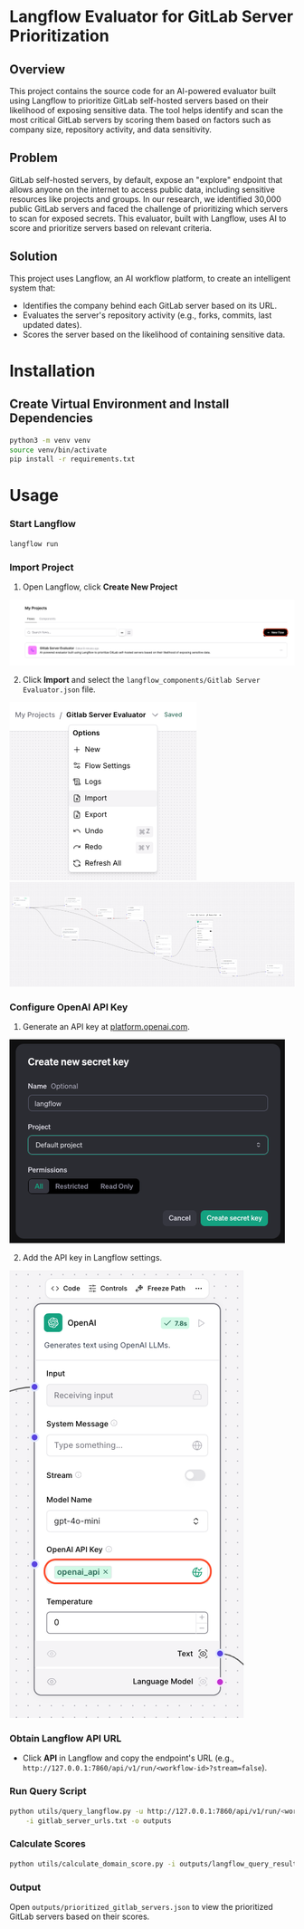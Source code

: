 # Langflow Evaluator for GitLab Server Prioritization

## Overview

This project contains the source code for an AI-powered evaluator built using Langflow to prioritize GitLab self-hosted servers based on their likelihood of exposing sensitive data. The tool helps identify and scan the most critical GitLab servers by scoring them based on factors such as company size, repository activity, and data sensitivity.

## Problem

GitLab self-hosted servers, by default, expose an "explore" endpoint that allows anyone on the internet to access public data, including sensitive resources like projects and groups. In our research, we identified 30,000 public GitLab servers and faced the challenge of prioritizing which servers to scan for exposed secrets. This evaluator, built with Langflow, uses AI to score and prioritize servers based on relevant criteria.

## Solution

This project uses Langflow, an AI workflow platform, to create an intelligent system that:

- Identifies the company behind each GitLab server based on its URL.
- Evaluates the server's repository activity (e.g., forks, commits, last updated dates).
- Scores the server based on the likelihood of containing sensitive data.

# Installation

## Create Virtual Environment and Install Dependencies
```bash
python3 -m venv venv
source venv/bin/activate
pip install -r requirements.txt
```

# Usage

### Start Langflow
```bash
langflow run
```

### Import Project
1. Open Langflow, click **Create New Project**
   
![images/langflow-create-new-project.png](images/langflow-create-new-project.png)

2. Click **Import** and select the `langflow_components/Gitlab Server Evaluator.json` file.

![images/langflow-import.png](images/langflow-import.png)
![images/langflow-chart.png](images/langflow-chart.png)

### Configure OpenAI API Key
1. Generate an API key at [platform.openai.com](https://platform.openai.com).

![images/openai-generate-api-key.png](images/openai-generate-api-key.png)

2. Add the API key in Langflow settings.

![images/langflow-set-openai-api-key.png](images/langflow-set-openai-api-key.png)


### Obtain Langflow API URL
- Click **API** in Langflow and copy the endpoint's URL (e.g., `http://127.0.0.1:7860/api/v1/run/<workflow-id>?stream=false`).

### Run Query Script
```bash
python utils/query_langflow.py -u http://127.0.0.1:7860/api/v1/run/<workflow-id>?stream=false \
    -i gitlab_server_urls.txt -o outputs
```

### Calculate Scores
```bash
python utils/calculate_domain_score.py -i outputs/langflow_query_results.json -o outputs/prioritized_gitlab_servers.json
```

### Output
Open `outputs/prioritized_gitlab_servers.json` to view the prioritized GitLab servers based on their scores.
